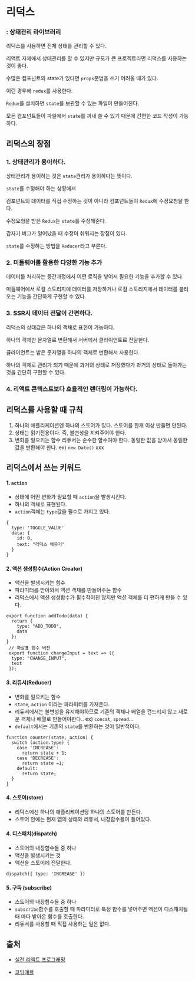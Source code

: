 # 리덕스
### : 상태관리 라이브러리

리덕스를 사용하면 전체 상태를 관리할 수 있다.

리액트 자체에서 상태관리를 할 수 있지만 규모가 큰 프로젝트라면 리덕스를 사용하는 것이 좋다.

수많은 컴포넌트와 state가 있다면 `props`문법을 쓰기 어려울 때가 있다.

이런 경우에 `redux`를 사용한다.

`Redux`를 설치하면 `state`를 보관할 수 있는 파일이 만들어진다.

모든 컴포넌트들이 파일에서 `state`를 꺼내 쓸 수 있기 때문에 간편한 코드 작성이 가능하다. 

## 리덕스의 장점
### 1. 상태관리가 용이하다.
상태관리가 용이하는 것은 `state`관리가 용이하다는 뜻이다.

`state`를 수정해야 하는 상황에서 

컴포넌트의 데이터를 직접 수정하는 것이 아니라 컴포넌트들이 `Redux`에 수정요청을 한다. 

수정요청을 받은 `Redux`는 `state`를 수정해준다.

갑자기 버그가 일어났을 때 수정이 쉬워지는 장점이 있다.

`state`를 수정하는 방법을 `Reducer`라고 부른다.

### 2. 미들웨어를 활용한 다양한 기능 추가
데이터를 처리하는 중간과정에서 어떤 로직을 넣어서 필요한 기능을 추가할 수 있다.

미들웨어에서 로컬 스토리지에 데이터를 저장하거나 로컬 스토리지에서 데이터를 불러오는 기능을 간단하게 구현할 수 있다.

### 3. SSR시 데이터 전달이 간편하다.
리덕스의 상태값은 하나의 객체로 표현이 가능하다.

하나의 객체만 문자열로 변환해서 서버에서 클라이언트로 전달한다.

클라이언트는 받은 문자열을 하나의 객체로 변환해서 사용한다.

하나의 객체로 관리가 되기 때문에 과거의 상태로 저장했다가 과거의 상태로 돌아가는 것을 간단히 구현할 수 있다.

### 4. 리액트 콘텍스트보다 효율적인 렌더링이 가능하다.

## 리덕스를 사용할 때 규칙
1. 하나의 애플리케이션엔 하나의 스토어가 있다. 스토어를 한개 이상 만들면 안된다.
2. 상태는 읽기전용이다. 즉, 불변성을 지켜주어야 한다.
3. 변화를 일으키는 함수 리듀서는 순수한 함수여야 한다. 동일한 값을 받아서 동일한 값을 반환해야 한다. ex) `new Date()` xxx


## 리덕스에서 쓰는 키워드
#### 1. `action`
* 상태에 어떤 변화가 필요할 때 `action`을 발생시킨다.
* 하나의 객체로 표현된다.
* `action`객체는 `type`값을 필수로 가지고 있다. 
```
{
  type: 'TOGGLE_VALUE'
  data: {
    id: 0,
    text: "리덕스 배우기"
  }
} 
```

#### 2. 액션 생성함수(Action Creator)
* 액션을 발생시키는 함수
* 파라미터를 받아와서 액션 객체를 만들어주는 함수
* 리덕스에서 액션 생성함수가 필수적이진 않지만 액션 객체를 더 편하게 만들 수 있다.
```
export function addTodo(data) {
  return {
    type: "ADD_TODO",
    data
  };
}
 // 화살표 함수 버전
 export function changeInput = text => ({
  type: "CHANGE_INPUT",
  text
 });
 ```
#### 3. 리듀서(Reducer)
* 변화를 일으키는 함수
* `state`, `action` 이라는 파라미터를 가져온다.
* 리듀서에서는 불변성을 유지해야하므로 기존의 객체나 배열을 건드리지 않고 새로운 객체나 배열로 만들어야한다.. ex) `concat`, `spread`...
* `default`에서는 기존의 `state`를 반환하는 것이 일반적이다.
```
function counter(state, action) {
  switch (action.type) {
    case 'INCREASE':
      return state + 1;
    case 'DECREASE':
      return state =1;
    default:
      return state;
  }
}
```

#### 4. 스토어(store)
* 리덕스에선 하나의 애플리케이션당 하나의 스토어를 만든다.
* 스토어 안에는 현재 앱의 상태와 리듀서, 내장함수들이 들어있다.

#### 4. 디스패치(dispatch)
* 스토어의 내장함수들 중 하나
* 액션을 발생시키는 것
* 액션을 스토어에 전달한다.
```
dispatch({ type: 'INCREASE' })
```

#### 5. 구독 (subscribe)
* 스토어의 내장함수들 중 하나
* `subscribe`함수를 호출할 때 파라미터로 특정 함수를 넣어주면 액션이 디스패치될 때 마다 받아온 함수를 호출한다. 
* 리듀서를 사용할 때 직접 사용하는 일은 없다.

## 출처

- [실전 리액트 프로그래밍](https://www.inflearn.com/course/%EC%8B%A4%EC%A0%84-%EB%A6%AC%EC%95%A1%ED%8A%B8-%ED%94%84%EB%A1%9C%EA%B7%B8%EB%9E%98%EB%B0%8D/dashboard)

* [코딩애플](https://www.youtube.com/watch?v=QZcYz2NrDIs)